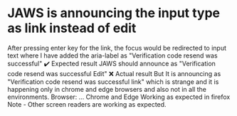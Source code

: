
# JAWS is announcing the input type as link instead of edit

After pressing enter key for the link, the focus would be redirected to input text where I have added the aria-label as "Verification code resend was successful"
✔️ Expected result
JAWS should announce as "Verification code resend was successful Edit"
❌ Actual result
But It is announcing as "Verification code resend was successful link" which is strange and it is happening only in chrome and edge browsers and also not in all the environments.
Browser: …
Chrome and Edge
Working as expected in firefox
Note - Other screen readers are working as expected.

        